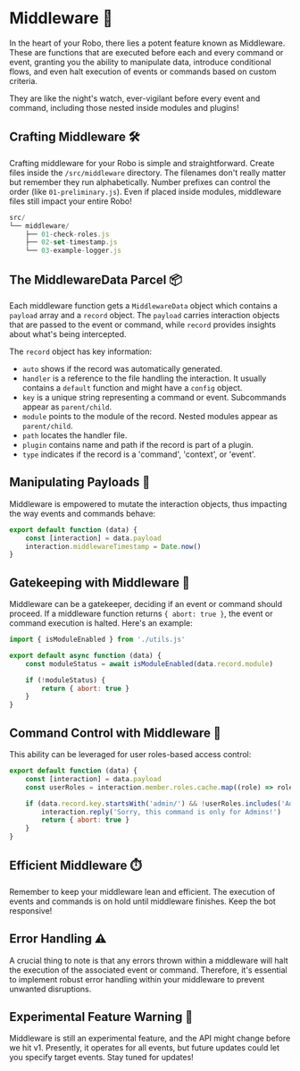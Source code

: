 # Middleware 🌙

In the heart of your Robo, there lies a potent feature known as Middleware. These are functions that are executed before each and every command or event, granting you the ability to manipulate data, introduce conditional flows, and even halt execution of events or commands based on custom criteria.

They are like the night's watch, ever-vigilant before every event and command, including those nested inside modules and plugins!

## Crafting Middleware 🛠️

Crafting middleware for your Robo is simple and straightforward. Create files inside the `/src/middleware` directory. The filenames don't really matter but remember they run alphabetically. Number prefixes can control the order (like `01-preliminary.js`). Even if placed inside modules, middleware files still impact your entire Robo!

```javascript
src/
└── middleware/
    ├── 01-check-roles.js
    ├── 02-set-timestamp.js
    └── 03-example-logger.js
```

## The MiddlewareData Parcel 📦

Each middleware function gets a `MiddlewareData` object which contains a `payload` array and a `record` object. The `payload` carries interaction objects that are passed to the event or command, while `record` provides insights about what's being intercepted.

The `record` object has key information:

- `auto` shows if the record was automatically generated.
- `handler` is a reference to the file handling the interaction. It usually contains a `default` function and might have a `config` object.
- `key` is a unique string representing a command or event. Subcommands appear as `parent/child`.
- `module` points to the module of the record. Nested modules appear as `parent/child`.
- `path` locates the handler file.
- `plugin` contains name and path if the record is part of a plugin.
- `type` indicates if the record is a 'command', 'context', or 'event'.

## Manipulating Payloads 🔄

Middleware is empowered to mutate the interaction objects, thus impacting the way events and commands behave:

```javascript title="/src/middleware/01-example.middleware.js" showLineNumbers
export default function (data) {
	const [interaction] = data.payload
	interaction.middlewareTimestamp = Date.now()
}
```

## Gatekeeping with Middleware 🚧

Middleware can be a gatekeeper, deciding if an event or command should proceed. If a middleware function returns `{ abort: true }`, the event or command execution is halted. Here's an example:

```javascript showLineNumbers {7} title="/src/middleware/02-example.middleware.js"
import { isModuleEnabled } from './utils.js'

export default async function (data) {
	const moduleStatus = await isModuleEnabled(data.record.module)

	if (!moduleStatus) {
		return { abort: true }
	}
}
```

## Command Control with Middleware 🚦

This ability can be leveraged for user roles-based access control:

```javascript showLineNumbers {5-8} title="/src/middleware/03-admin.middleware.js"
export default function (data) {
	const [interaction] = data.payload
	const userRoles = interaction.member.roles.cache.map((role) => role.name)

	if (data.record.key.startsWith('admin/') && !userRoles.includes('Admin')) {
		interaction.reply('Sorry, this command is only for Admins!')
		return { abort: true }
	}
}
```

## Efficient Middleware ⏱️

Remember to keep your middleware lean and efficient. The execution of events and commands is on hold until middleware finishes. Keep the bot responsive!

## Error Handling ⚠️

A crucial thing to note is that any errors thrown within a middleware will halt the execution of the associated event or command. Therefore, it's essential to implement robust error handling within your middleware to prevent unwanted disruptions.

## Experimental Feature Warning 🚧

Middleware is still an experimental feature, and the API might change before we hit v1. Presently, it operates for all events, but future updates could let you specify target events. Stay tuned for updates!
